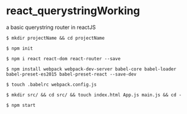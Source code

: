 # react_querystringWorking
a basic querystring router in reactJS

`$ mkdir projectName && cd projectName`

`$ npm init`

`$ npm i react react-dom react-router --save`

`$ npm install webpack webpack-dev-server babel-core babel-loader babel-preset-es2015 babel-preset-react --save-dev`

`$ touch .babelrc webpack.config.js`

`$ mkdir src/ && cd src/ && touch index.html App.js main.js && cd -`

`$ npm start`

